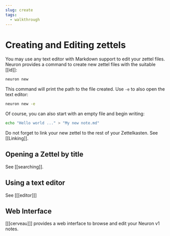 ```yaml
---
slug: create
tags:
  - walkthrough
---
```


# Creating and Editing zettels

You may use any text editor with Markdown support to edit your zettel files. Neuron provides a command to create new zettel files with the suitable [[id]]:

```bash
neuron new
```

This command will print the path to the file created. Use `-e` to also open the text editor:

```bash
neuron new -e
```

Of course, you can also start with an empty file and begin writing:

```bash
echo "Hello world ..." > "My new note.md"
```

Do not forget to link your new zettel to the rest of your Zettelkasten. See [[Linking]].

## Opening a Zettel by title

See [[searching]].

## Using a text editor

See [[[editor]]]

## Web Interface

[[[cerveau]]] provides a web interface to browse and edit your Neuron v1 notes.
